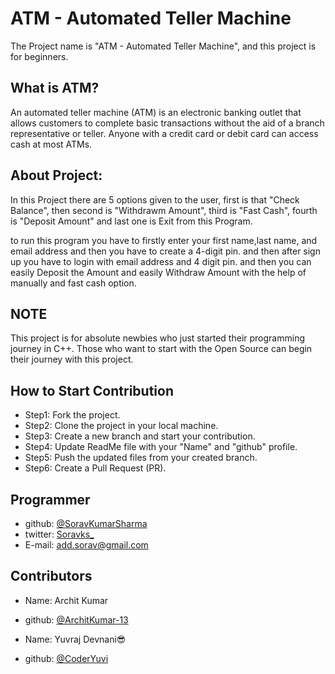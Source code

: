 
# ATM - Automated Teller Machine

The Project name is "ATM -  Automated Teller Machine", and this project is for beginners.

## What is ATM?
An automated teller machine (ATM) is an electronic banking outlet that allows customers to complete basic transactions without the aid of a branch representative or teller. Anyone with a credit card or debit card can access cash at most ATMs.

## About Project:

In this Project there are 5 options given to the user, first is that "Check Balance", then second is "Withdrawm Amount", third is "Fast Cash", fourth is "Deposit Amount" and last one is Exit from this Program. 

to run this program you have to firstly enter your first name,last name, and email address and then you have to create a 4-digit pin. and then after sign up you have to login with email address and 4 digit pin. and then you can easily Deposit the Amount and easily Withdraw Amount with the help of manually and fast cash option.

## NOTE
This project is for absolute newbies who just started their programming journey in C++. Those who want to start with the Open Source can begin their journey with this project.

## How to Start Contribution
- Step1: Fork the project.
- Step2: Clone the project in your local machine.
- Step3: Create a new branch and start your contribution.
- Step4: Update ReadMe file with your "Name" and "github" profile.
- Step5: Push the updated files from your created branch.
- Step6: Create a Pull Request (PR). 

## Programmer

- github: [@SoravKumarSharma](https://www.github.com/SoravKumarSharma)
- twitter: [Soravks_](https://twitter.com/soravks_)
- E-mail: add.sorav@gmail.com

## Contributors
- Name: Archit Kumar
- github: [@ArchitKumar-13](https://www.github.com/ArchitKumar-13)

- Name: Yuvraj Devnani😎
- github: [@CoderYuvi](https://github.com/CoderYuvi)
